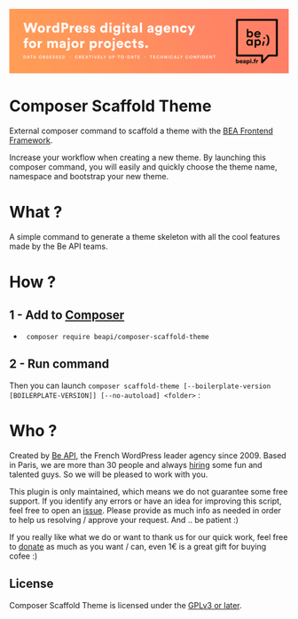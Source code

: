 <a href="https://beapi.fr">![Be API Github Banner](banner-github.png)</a>

# Composer Scaffold Theme

External composer command to scaffold a theme with the [BEA Frontend Framework](https://github.com/BeAPI/beapi-frontend-framework).

Increase your workflow when creating a new theme. By launching this composer command, you will easily and quickly choose the theme name, namespace and bootstrap your new theme.

# What ?

A simple command to generate a theme skeleton with all the cool features made by the Be API teams.

# How ?

## 1 - Add to [Composer](http://composer.rarst.net/)

- ` composer require beapi/composer-scaffold-theme`


## 2 - Run command 

Then you can launch `composer scaffold-theme [--boilerplate-version [BOILERPLATE-VERSION]] [--no-autoload] <folder>` :

# Who ?

Created by [Be API](https://beapi.fr), the French WordPress leader agency since 2009. Based in Paris, we are more than 30 people and always [hiring](https://beapi.workable.com) some fun and talented guys. So we will be pleased to work with you.

This plugin is only maintained, which means we do not guarantee some free support. If you identify any errors or have an idea for improving this script, feel free to open an [issue](../../issues/new). Please provide as much info as needed in order to help us resolving / approve your request. And .. be patient :)

If you really like what we do or want to thank us for our quick work, feel free to [donate](https://www.paypal.me/BeAPI) as much as you want / can, even 1€ is a great gift for buying cofee :)

## License

Composer Scaffold Theme is licensed under the [GPLv3 or later](LICENSE.md).
